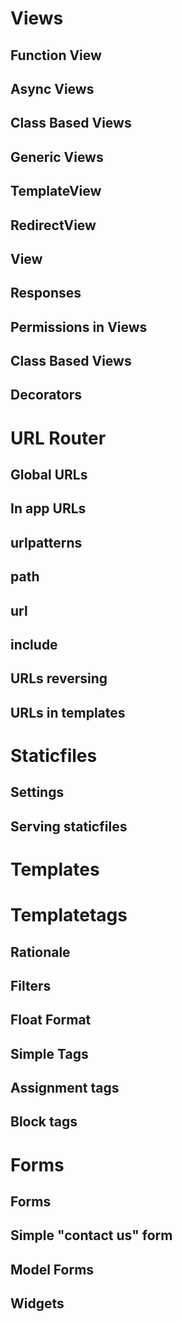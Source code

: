 

Views
=====

Function View
-------------

Async Views
-----------

Class Based Views
-----------------

Generic Views
-------------

TemplateView
------------

RedirectView
------------

View
----

Responses
---------

Permissions in Views
--------------------

Class Based Views
-----------------

Decorators
----------




URL Router
==========

Global URLs
-----------

In app URLs
-----------

urlpatterns
-----------

path
----

url
---

include
-------

URLs reversing
--------------

URLs in templates
-----------------




Staticfiles
===========

Settings
--------

Serving staticfiles
-------------------




Templates
=========




Templatetags
============

Rationale
---------

Filters
-------

Float Format
------------

Simple Tags
-----------

Assignment tags
---------------

Block tags
----------




Forms
=====

Forms
-----

Simple "contact us" form
------------------------

Model Forms
-----------

Widgets
-------


